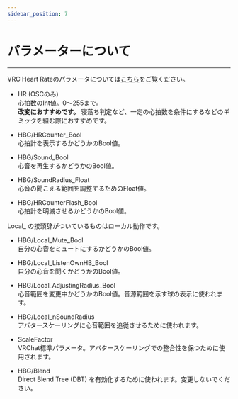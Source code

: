 ```yaml
---
sidebar_position: 7
---
```


# パラメーターについて
<hr/>

VRC Heart Rateのパラメータについては[こちら](https://bekosantux.github.io/ShopDoc/category/placeholder/)をご覧ください。

- HR (OSCのみ)  
心拍数のInt値。0～255まで。  
**改変におすすめです。** 寝落ち判定など、一定の心拍数を条件にするなどのギミックを組む際におすすめです。

- HBG/HRCounter_Bool  
心拍計を表示するかどうかのBool値。

- HBG/Sound_Bool  
心音を再生するかどうかのBool値。

- HBG/SoundRadius_Float  
心音の聞こえる範囲を調整するためのFloat値。

- HBG/HRCounterFlash_Bool  
心拍計を明滅させるかどうかのBool値。

Local_ の接頭辞がついているものはローカル動作です。

- HBG/Local_Mute_Bool  
自分の心音をミュートにするかどうかのBool値。

- HBG/Local_ListenOwnHB_Bool  
自分の心音を聞くかどうかのBool値。

- HBG/Local_AdjustingRadius_Bool  
心音範囲を変更中かどうかのBool値。音源範囲を示す球の表示に使われます。

- HBG/Local_nSoundRadius  
アバタースケーリングに心音範囲を追従させるために使われます。

- ScaleFactor  
VRChat標準パラメータ。アバタースケーリングでの整合性を保つために使用されます。

- HBG/Blend  
Direct Blend Tree (DBT) を有効化するために使われます。変更しないでください。